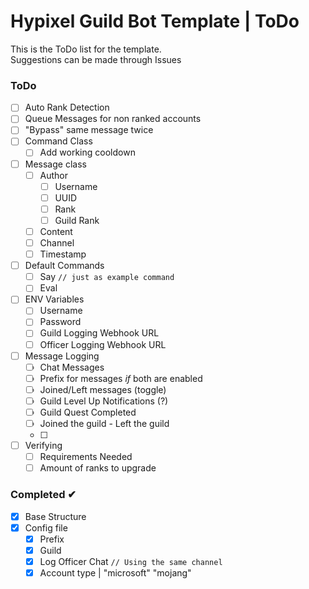 # Hypixel Guild Bot Template | ToDo
This is the ToDo list for the template.\
Suggestions can be made through Issues

### ToDo
- [ ] Auto Rank Detection
- [ ] Queue Messages for non ranked accounts
- [ ] "Bypass" same message twice
- [ ] Command Class
  - [ ] Add working cooldown
- [ ] Message class
  - [ ] Author
    - [ ] Username
	- [ ] UUID
	- [ ] Rank
	- [ ] Guild Rank
  - [ ] Content
  - [ ] Channel
  - [ ] Timestamp
- [ ] Default Commands
  - [ ] Say `// just as example command`
  - [ ] Eval
- [ ] ENV Variables
  - [ ] Username
  - [ ] Password
  - [ ] Guild Logging Webhook URL
  - [ ] Officer Logging Webhook URL
- [ ] Message Logging
  - [ ] Chat Messages 
  - [ ] Prefix for messages *if* both are enabled
  - [ ] Joined/Left messages (toggle)
  - [ ] Guild Level Up Notifications (?)
  - [ ] Guild Quest Completed
  - [ ] Joined the guild - Left the guild
  - [ ] 
- [ ] Verifying
  - [ ] Requirements Needed
  - [ ] Amount of ranks to upgrade

### Completed ✔
- [x] Base Structure
- [x] Config file
  - [x] Prefix
  - [x] Guild
  - [x] Log Officer Chat `// Using the same channel`
  - [x] Account type | "microsoft" "mojang"